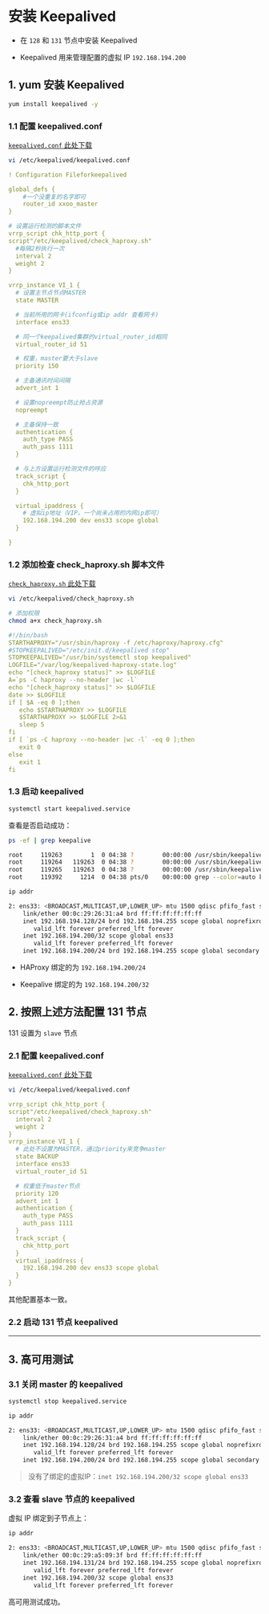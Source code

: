 # 安装 Keepalived

- 在 `128` 和 `131` 节点中安装 Keepalived

- Keepalived 用来管理配置的虚拟 IP `192.168.194.200`

## 1. yum 安装 Keepalived

```bash
yum install keepalived -y
```

### 1.1 配置 keepalived.conf

[`keepalived.conf` 此处下载](../file/keepalived.conf)

```bash
vi /etc/keepalived/keepalived.conf
```

```yml
! Configuration Fileforkeepalived

global_defs {
    #一个没重复的名字即可
    router_id xxoo_master
}

# 设置运行检测的脚本文件
vrrp_script chk_http_port {
script"/etc/keepalived/check_haproxy.sh"
  #每隔2秒执行一次
  interval 2
  weight 2
}

vrrp_instance VI_1 {
  # 设置主节点节点MASTER
  state MASTER

  # 当前所用的网卡(ifconfig或ip addr 查看网卡)
  interface ens33

  # 同一个keepalived集群的virtual_router_id相同
  virtual_router_id 51

  # 权重，master要大于slave
  priority 150

  # 主备通讯时间间隔
  advert_int 1

  # 设置nopreempt防止抢占资源
  nopreempt

  # 主备保持一致
  authentication {
    auth_type PASS
    auth_pass 1111
  }

  # 与上方设置运行检测文件的呼应
  track_script {
    chk_http_port
  }

  virtual_ipaddress {
    # 虚拟ip地址（VIP，一个尚未占用的内网ip即可）
    192.168.194.200 dev ens33 scope global
  }

}
```

### 1.2 添加检查 check_haproxy.sh 脚本文件

[`check_haproxy.sh` 此处下载](../file/check_haproxy.sh)

```bash
vi /etc/keepalived/check_haproxy.sh

# 添加权限
chmod a+x check_haproxy.sh
```

```yml
#!/bin/bash
STARTHAPROXY="/usr/sbin/haproxy -f /etc/haproxy/haproxy.cfg"
#STOPKEEPALIVED="/etc/init.d/keepalived stop"
STOPKEEPALIVED="/usr/bin/systemctl stop keepalived"
LOGFILE="/var/log/keepalived-haproxy-state.log"
echo "[check_haproxy status]" >> $LOGFILE
A=`ps -C haproxy --no-header |wc -l`
echo "[check_haproxy status]" >> $LOGFILE
date >> $LOGFILE
if [ $A -eq 0 ];then
   echo $STARTHAPROXY >> $LOGFILE
   $STARTHAPROXY >> $LOGFILE 2>&1
   sleep 5
fi
if [ `ps -C haproxy --no-header |wc -l` -eq 0 ];then
   exit 0
else
   exit 1
fi
```

### 1.3 启动 keepalived

```bash
systemctl start keepalived.service
```

查看是否启动成功：

```bash
ps -ef | grep keepalive

root     119263        1  0 04:38 ?        00:00:00 /usr/sbin/keepalived -D
root     119264   119263  0 04:38 ?        00:00:00 /usr/sbin/keepalived -D
root     119265   119263  0 04:38 ?        00:00:00 /usr/sbin/keepalived -D
root     119392     1214  0 04:38 pts/0    00:00:00 grep --color=auto keepalive
```

```bash
ip addr

2: ens33: <BROADCAST,MULTICAST,UP,LOWER_UP> mtu 1500 qdisc pfifo_fast state UP group default qlen 1000
    link/ether 00:0c:29:26:31:a4 brd ff:ff:ff:ff:ff:ff
    inet 192.168.194.128/24 brd 192.168.194.255 scope global noprefixroute ens33
       valid_lft forever preferred_lft forever
    inet 192.168.194.200/32 scope global ens33
       valid_lft forever preferred_lft forever
    inet 192.168.194.200/24 brd 192.168.194.255 scope global secondary ens33:1
```

- HAProxy 绑定的为 `192.168.194.200/24`

- Keepalive 绑定的为 `192.168.194.200/32`

## 2. 按照上述方法配置 131 节点

131 设置为 `slave` 节点

### 2.1 配置 keepalived.conf

[`keepalived.conf` 此处下载](../file/keepalived.conf)

```bash
vi /etc/keepalived/keepalived.conf
```

```yml
vrrp_script chk_http_port {
script"/etc/keepalived/check_haproxy.sh"
  interval 2
  weight 2
}
vrrp_instance VI_1 {
  # 此处不设置为MASTER，通过priority来竞争master
  state BACKUP
  interface ens33
  virtual_router_id 51

  # 权重低于master节点
  priority 120
  advert_int 1
  authentication {
    auth_type PASS
    auth_pass 1111
  }
  track_script {
    chk_http_port
  }
  virtual_ipaddress {
    192.168.194.200 dev ens33 scope global
  }
}
```

其他配置基本一致。

### 2.2 启动 131 节点 keepalived

---

## 3. 高可用测试

### 3.1 关闭 master 的 keepalived

```bash
systemctl stop keepalived.service
```

```bash
ip addr

2: ens33: <BROADCAST,MULTICAST,UP,LOWER_UP> mtu 1500 qdisc pfifo_fast state UP group default qlen 1000
    link/ether 00:0c:29:26:31:a4 brd ff:ff:ff:ff:ff:ff
    inet 192.168.194.128/24 brd 192.168.194.255 scope global noprefixroute ens33
       valid_lft forever preferred_lft forever
    inet 192.168.194.200/24 brd 192.168.194.255 scope global secondary ens33:1
```

> 没有了绑定的虚拟IP：`inet 192.168.194.200/32 scope global ens33`

### 3.2 查看 slave 节点的 keepalived

虚拟 IP 绑定到子节点上：

```bash
ip addr

2: ens33: <BROADCAST,MULTICAST,UP,LOWER_UP> mtu 1500 qdisc pfifo_fast state UP group default qlen 1000
    link/ether 00:0c:29:a5:09:3f brd ff:ff:ff:ff:ff:ff
    inet 192.168.194.131/24 brd 192.168.194.255 scope global noprefixroute ens33
       valid_lft forever preferred_lft forever
    inet 192.168.194.200/32 scope global ens33
       valid_lft forever preferred_lft forever
```

高可用测试成功。
